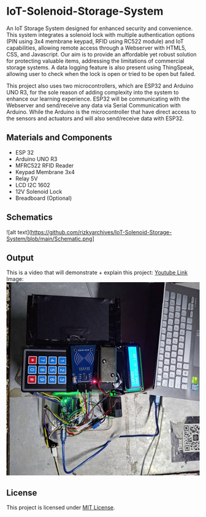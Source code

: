 # IoT-Solenoid-Storage-System
An IoT Storage System designed for enhanced security and convenience. This system integrates a solenoid lock with multiple authentication options (PIN using 3x4 membrane keypad, RFID using RC522 module) and IoT capabilities, allowing remote access through a Webserver with HTML5, CSS, and Javascript. Our aim is to provide an affordable yet robust solution for protecting valuable items, addressing the limitations of commercial storage systems. A data logging feature is also present using ThingSpeak, allowing user to check when the lock is open or tried to be open but failed.

This project also uses two microcontrollers, which are ESP32 and Arduino UNO R3, for the sole reason of adding complexity into the system to enhance our learning experience. ESP32 will be communicating with the Webserver and send/receive any data via Serial Communication with Arduino. While the Arduino is the microcontroller that have direct access to the sensors and actuators and will also send/receive data with ESP32.

## Materials and Components
* ESP 32
* Arduino UNO R3
* MFRC522 RFID Reader
* Keypad Membrane 3x4
* Relay 5V
* LCD I2C 1602
* 12V Solenoid Lock
* Breadboard (Optional)

## Schematics
![alt text](https://github.com/rizkyarchives/IoT-Solenoid-Storage-System/blob/main/Schematic.png]

## Output
This is a video that will demonstrate + explain this project:
[Youtube Link](https://youtu.be/PwoyQAp0ZNM)
Image:
![alt text](https://github.com/rizkyarchives/IoT-Solenoid-Storage-System/blob/main/Final%20Product.jpg)

## License
This project is licensed under [MIT License](https://github.com/rizkyarchives/IoT-Solenoid-Storage-System/blob/main/LICENSE).

